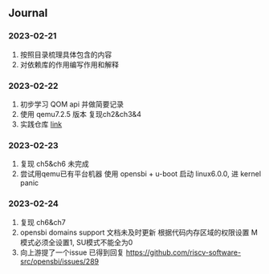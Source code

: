 ## Journal

### 2023-02-21

1. 按照目录梳理具体包含的内容
2. 对依赖库的作用编写作用和解释

### 2023-02-22

1. 初步学习 QOM api 并做简要记录
2. 使用 qemu7.2.5 版本 复现ch2&ch3&4
3. 实践仓库 [link](https://github.com/Zweisamkeiten/qemu-quard-star/tree/yhf-dev)

### 2023-02-23

1. 复现 ch5&ch6 未完成
2. 尝试用qemu已有平台机器 使用 opensbi + u-boot 启动 linux6.0.0, 进 kernel panic

### 2023-02-24

1. 复现 ch6&ch7
2. opensbi domains support 文档未及时更新 根据代码内存区域的权限设置 M模式必须全设置1, SU模式不能全为0
3. 向上游提了一个issue 已得到回复 https://github.com/riscv-software-src/opensbi/issues/289

